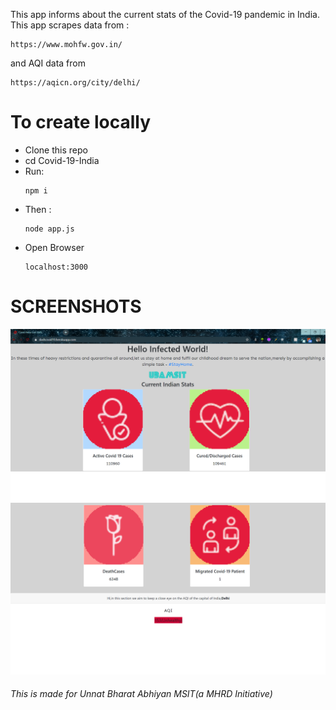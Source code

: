 This app informs about the current stats of the Covid-19 pandemic in India.<br>
This app scrapes data from :
```
https://www.mohfw.gov.in/
```
and AQI data from
```
https://aqicn.org/city/delhi/
```
<h1>To create locally</h1>
<ul>
<li>Clone this repo</li>
<li>cd Covid-19-India </li>
<li>Run:</li>


```
npm i
```
<li> Then : </li>

```
node app.js
```

<li>Open Browser</li>

```
localhost:3000
```

</ul>

<h1>SCREENSHOTS</h1>
<img src = "covid.png">
<img src = "covid2.png">
<h6>This is made for Unnat Bharat Abhiyan MSIT(a MHRD Initiative)</h6>
